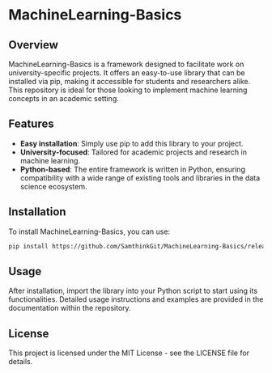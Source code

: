 # MachineLearning-Basics

## Overview
MachineLearning-Basics is a framework designed to facilitate work on university-specific projects. It offers an easy-to-use library that can be installed via pip, making it accessible for students and researchers alike. This repository is ideal for those looking to implement machine learning concepts in an academic setting.

## Features
- **Easy installation**: Simply use pip to add this library to your project.
- **University-focused**: Tailored for academic projects and research in machine learning.
- **Python-based**: The entire framework is written in Python, ensuring compatibility with a wide range of existing tools and libraries in the data science ecosystem.

## Installation
To install MachineLearning-Basics, you can use:
```bash
pip install https://github.com/SamthinkGit/MachineLearning-Basics/releases/download/install/mlbasics-0.0.1-py3-none-any.whl
```

## Usage
After installation, import the library into your Python script to start using its functionalities. Detailed usage instructions and examples are provided in the documentation within the repository.

## License
This project is licensed under the MIT License - see the LICENSE file for details.